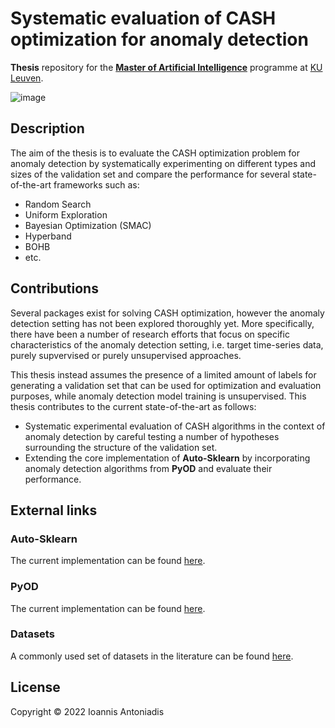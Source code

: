 # Systematic evaluation of CASH optimization for anomaly detection
**Thesis** repository for the **[Master of Artificial Intelligence](https://wms.cs.kuleuven.be/cs/studeren/master-artificial-intelligence)** programme at [KU Leuven](https://www.kuleuven.be/english/kuleuven).

![image](https://user-images.githubusercontent.com/8168416/160713379-cc39a1a2-85de-434f-9ee7-4d8ff51838e1.png)

## Description
The aim of the thesis is to evaluate the CASH optimization problem for anomaly detection by systematically experimenting on different types and sizes of the validation set and compare the performance for several state-of-the-art frameworks such as:
* Random Search
* Uniform Exploration
* Bayesian Optimization (SMAC)
* Hyperband
* BOHB
* etc.


## Contributions
Several packages exist for solving CASH optimization, however the anomaly detection setting has not been explored thoroughly yet. More specifically, there have been a number of research efforts that focus on specific characteristics of the anomaly detection setting, i.e. target time-series data, purely supvervised or purely unsupervised approaches.

This thesis instead assumes the presence of a limited amount of labels for generating a validation set that can be used for optimization and evaluation purposes, while anomaly detection model training is unsupervised. This thesis contributes to the current state-of-the-art as follows:
 - Systematic experimental evaluation of CASH algorithms in the context of anomaly detection by careful testing a number of hypotheses surrounding the structure of the validation set.
 - Extending the core implementation of **Auto-Sklearn** by incorporating anomaly detection algorithms from **PyOD** and evaluate their performance.

## External links

### Auto-Sklearn
The current implementation can be found [here](https://github.com/automl/auto-sklearn).

### PyOD
The current implementation can be found [here](https://pyod.readthedocs.io/en/latest/index.html).

### Datasets
A commonly used set of datasets in the literature can be found [here](https://www.dbs.ifi.lmu.de/research/outlier-evaluation/DAMI/).

## License
Copyright © 2022 Ioannis Antoniadis
